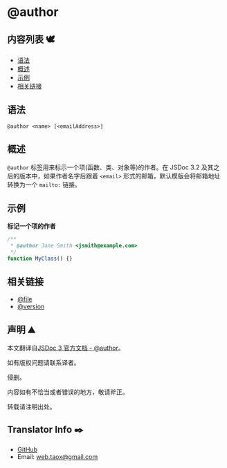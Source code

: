# @author

## 内容列表 🕊️

* [语法](#syntax "syntax")
* [概述](#overview "overview")
* [示例](#examples "examples")
* [相关链接](#related "related links")

## <span id="syntax">语法</span>

`@author <name> [<emailAddress>]`

## <span id="overview">概述</span>

`@author` 标签用来标示一个项(函数、类、对象等)的作者。在 JSDoc 3.2 及其之后的版本中，如果作者名字后跟着 `<email>` 形式的邮箱，默认模版会将邮箱地址转换为一个 `mailto:` 链接。

## <span id="examples">示例</span>

**标记一个项的作者**

```javascript
/**
 * @author Jane Smith <jsmith@example.com>
 */
function MyClass() {}
```

## <span id="related">相关链接</span>

* [@file](https://ninjiahub.github.io/JSDoc/docs/tags/file "tag @file")
* [@version](https://ninjiahub.github.io/JSDoc/docs/tags/version "tag @version")

## 声明 ⛰️

本文翻译自[JSDoc 3 官方文档 - @author](http://usejsdoc.org/tags-author.html "tag @author")。

如有版权问题请联系译者。

侵删。

内容如有不恰当或者错误的地方，敬请斧正。

转载请注明出处。

## Translator Info ✒️

* [GitHub](https://github.com/Tao-Quixote)
* Email: <web.taox@gmail.com>